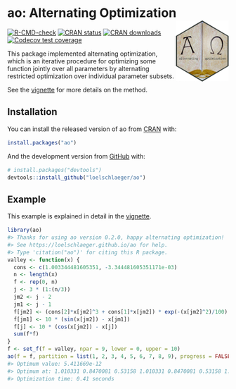 
<!-- README.md is generated from README.Rmd. Please edit that file -->

# ao: Alternating Optimization <img src="man/figures/logo.png" align="right" alt="" width="120" />

<!-- badges: start -->

[![R-CMD-check](https://github.com/loelschlaeger/ao/workflows/R-CMD-check/badge.svg)](https://github.com/loelschlaeger/ao/actions)
[![CRAN
status](https://www.r-pkg.org/badges/version-last-release/ao)](https://www.r-pkg.org/badges/version-last-release/ao)
[![CRAN
downloads](https://cranlogs.r-pkg.org/badges/grand-total/ao)](https://cranlogs.r-pkg.org/badges/grand-total/ao)
[![Codecov test
coverage](https://codecov.io/gh/loelschlaeger/ao/branch/main/graph/badge.svg)](https://app.codecov.io/gh/loelschlaeger/ao?branch=main)
<!-- badges: end -->

This package implemented alternating optimization, which is an iterative
procedure for optimizing some function jointly over all parameters by
alternating restricted optimization over individual parameter subsets.

See the [vignette](https://loelschlaeger.github.io/ao/articles/ao.html)
for more details on the method.

## Installation

You can install the released version of ao from
[CRAN](https://CRAN.R-project.org) with:

``` r
install.packages("ao")
```

And the development version from [GitHub](https://github.com/) with:

``` r
# install.packages("devtools")
devtools::install_github("loelschlaeger/ao")
```

## Example

This example is explained in detail in the
[vignette](https://loelschlaeger.github.io/ao/articles/ao.html#application).

``` r
library(ao)
#> Thanks for using ao version 0.2.0, happy alternating optimization!
#> See https://loelschlaeger.github.io/ao for help.
#> Type 'citation("ao")' for citing this R package.
valley <- function(x) {
  cons <- c(1.003344481605351, -3.344481605351171e-03)
  n <- length(x)
  f <- rep(0, n)
  j <- 3 * (1:(n/3))
  jm2 <- j - 2
  jm1 <- j - 1
  f[jm2] <- (cons[2]*x[jm2]^3 + cons[1]*x[jm2]) * exp(-(x[jm2]^2)/100) - 1
  f[jm1] <- 10 * (sin(x[jm2]) - x[jm1])
  f[j] <- 10 * (cos(x[jm2]) - x[j])
  sum(f*f)
}
f <- set_f(f = valley, npar = 9, lower = 0, upper = 10)
ao(f = f, partition = list(1, 2, 3, 4, 5, 6, 7, 8, 9), progress = FALSE, plot = FALSE)
#> Optimum value: 5.411669e-12 
#> Optimum at: 1.010331 0.8470081 0.53158 1.010331 0.8470081 0.53158 1.010331 0.8470081 0.53158 
#> Optimization time: 0.41 seconds
```
